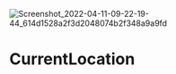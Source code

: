 ![Screenshot_2022-04-11-09-22-19-44_614d1528a2f3d2048074b2f348a9a9fd](https://user-images.githubusercontent.com/103396013/162654565-64cf47d8-57b1-49c1-9f56-5cac6304b604.jpg)
# CurrentLocation
